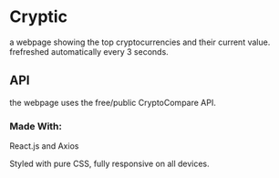 # Cryptic
a webpage showing the top cryptocurrencies and their current value. frefreshed automatically every 3 seconds.

## API
the webpage uses the free/public CryptoCompare API.

### Made With:
React.js and Axios

Styled with pure CSS, fully responsive on all devices.
